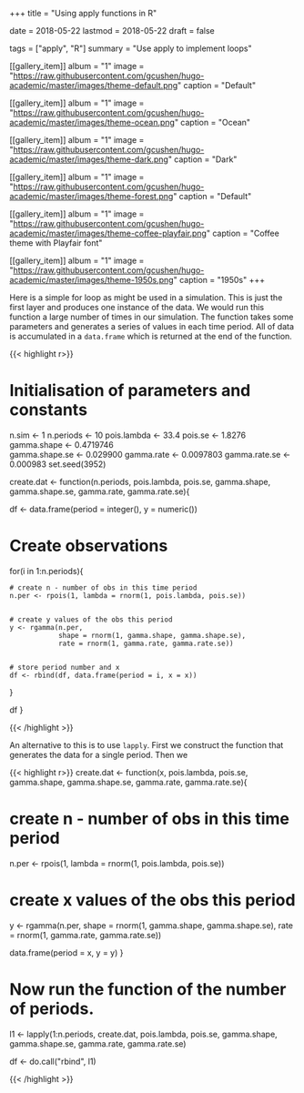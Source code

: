 +++
title = "Using apply functions in R"

date = 2018-05-22
lastmod = 2018-05-22
draft = false


tags = ["apply", "R"]
summary = "Use apply to implement loops"


[[gallery_item]]
album = "1"
image = "https://raw.githubusercontent.com/gcushen/hugo-academic/master/images/theme-default.png"
caption = "Default"

[[gallery_item]]
album = "1"
image = "https://raw.githubusercontent.com/gcushen/hugo-academic/master/images/theme-ocean.png"
caption = "Ocean"

[[gallery_item]]
album = "1"
image = "https://raw.githubusercontent.com/gcushen/hugo-academic/master/images/theme-dark.png"
caption = "Dark"

[[gallery_item]]
album = "1"
image = "https://raw.githubusercontent.com/gcushen/hugo-academic/master/images/theme-forest.png"
caption = "Default"

[[gallery_item]]
album = "1"
image = "https://raw.githubusercontent.com/gcushen/hugo-academic/master/images/theme-coffee-playfair.png"
caption = "Coffee theme with Playfair font"

[[gallery_item]]
album = "1"
image = "https://raw.githubusercontent.com/gcushen/hugo-academic/master/images/theme-1950s.png"
caption = "1950s"
+++



Here is a simple for loop as might be used in a simulation. This is just the first layer and produces one instance of the data. We would run this function a large number of times in our simulation. The function takes some parameters and generates a series of values in each time period. All of data is accumulated in a `data.frame` which is returned at the end of the function.

{{< highlight r>}}

# Initialisation of parameters and constants
n.sim <- 1 
n.periods <- 10 
pois.lambda <- 33.4 
pois.se <- 1.8276
gamma.shape  <- 0.4719746  
gamma.shape.se  <- 0.029900 
gamma.rate  <- 0.0097803 
gamma.rate.se  <- 0.000983 
set.seed(3952)

create.dat <- function(n.periods,
                pois.lambda, pois.se,
                gamma.shape, gamma.shape.se,
                gamma.rate, gamma.rate.se){
  
  
  df <- data.frame(period = integer(),
                   y = numeric())

  
  # Create observations
  for(i in 1:n.periods){

    # create n - number of obs in this time period
    n.per <- rpois(1, lambda = rnorm(1, pois.lambda, pois.se))
    
    
    # create y values of the obs this period
    y <- rgamma(n.per, 
                shape = rnorm(1, gamma.shape, gamma.shape.se),
                rate = rnorm(1, gamma.rate, gamma.rate.se))
    
    
    # store period number and x
    df <- rbind(df, data.frame(period = i, x = x))
  }
  
  df
}

{{< /highlight >}}



An alternative to this is to use `lapply`. First we construct the function that generates the data for a single period. Then we 

{{< highlight r>}}
create.dat  <- function(x, pois.lambda, pois.se,
                        gamma.shape, gamma.shape.se,
                        gamma.rate, gamma.rate.se){
  
  
  # create n - number of obs in this time period
  n.per <- rpois(1, lambda = rnorm(1, pois.lambda, pois.se))
  
  
  # create x values of the obs this period
  y <- rgamma(n.per, 
              shape = rnorm(1, gamma.shape, gamma.shape.se),
              rate = rnorm(1, gamma.rate, gamma.rate.se))
  
  data.frame(period = x, y = y)
}

# Now run the function of the number of periods.
l1 <- lapply(1:n.periods, create.dat, pois.lambda, pois.se,
       gamma.shape, gamma.shape.se,
       gamma.rate, gamma.rate.se)

df <- do.call("rbind", l1)


{{< /highlight >}}
